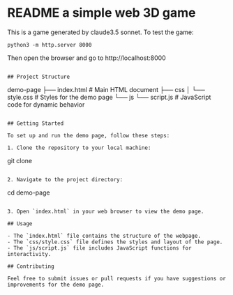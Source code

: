 # README a simple web 3D game 

This is a game generated by claude3.5 sonnet. 
To test the game:
```
python3 -m http.server 8000
```
Then open the browser and go to http://localhost:8000

```

## Project Structure

```
demo-page
├── index.html       # Main HTML document
├── css
│   └── style.css    # Styles for the demo page
└── js
    └── script.js     # JavaScript code for dynamic behavior
```

## Getting Started

To set up and run the demo page, follow these steps:

1. Clone the repository to your local machine:
   ```
   git clone <repository-url>
   ```

2. Navigate to the project directory:
   ```
   cd demo-page
   ```

3. Open `index.html` in your web browser to view the demo page.

## Usage

- The `index.html` file contains the structure of the webpage.
- The `css/style.css` file defines the styles and layout of the page.
- The `js/script.js` file includes JavaScript functions for interactivity.

## Contributing

Feel free to submit issues or pull requests if you have suggestions or improvements for the demo page.